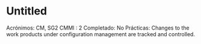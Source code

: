 # Untitled

Acrónimos: CM, SG2
CMMI : 2
Completado: No
Prácticas: Changes to the work products under configuration management are tracked and controlled.